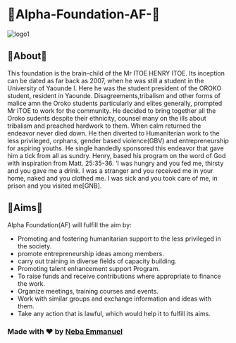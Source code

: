 # :two_men_holding_hands:Alpha-Foundation-AF-:two_women_holding_hands:
![logo1](https://user-images.githubusercontent.com/37219226/131789565-e868a83d-920b-4dbc-9bb1-fa63c7cef2a8.png)

## :rose:About:rose:
<p> This foundation is the brain-child of the Mr ITOE HENRY ITOE. Its inception can be dated as far back as 2007, when he was still a student in the University of Yaounde I. Here he was the student president of the OROKO student, resident in Yaounde. Disagreements,tribalism and other forms of malice amn the Oroko students particularly and elites generally, prompted Mr ITOE to work for the community. He decided to bring together all the Oroko sudents despite their ethnicity, counsel many on the ills about tribalism and preached hardwork to them. When calm returned the endeavor never died down. He then diverted to Humaniterian work to the less privileged, orphans, gender based violence(GBV) and entrepreneurship for aspiring youths. He single handedly sponsored this endeavor that gave him a tick from all as sundry. Henry, based his program on the word of God with inspiration from Matt. 25:35-36.
‘I was hungry and you fed me, thirsty and you gave me a drink. I was a stranger and you received me in your home, naked and you clothed me. I was sick and you took care of me, in prison and you visited me[GNB].
<p>
	
## :dart:Aims:dart:	
Alpha Foundation(AF) will fulfill the aim by:	
  <ul>
    <li>Promoting and fostering humanitarian support to the less privileged in the society.</li>
    <li>promote entrepreneurship ideas among members.</li>
    <li>carry out training in diverse fields of capacity building.</li>
    <li>Promoting talent enhancement support Program.</li>
    <li>To raise funds and receive contributions where appropriate to finance the work.</li>
    <li>Organize meetings, training courses and events.</li>
    <li>Work with similar groups and exchange information and ideas with them.</li>
    <li>Take any action that is lawful, which would help it to fulfill its aims.</li>
  </ul>
</p>                         

### Made with ♥️ by <a href="https://github.com/Neba-Emmanuel/">Neba Emmanuel</a>


